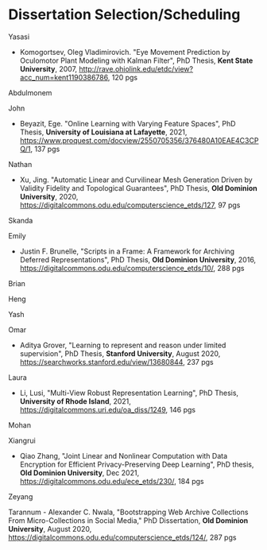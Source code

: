 # Dissertation Selection/Scheduling

Yasasi
* Komogortsev, Oleg Vladimirovich. "Eye Movement Prediction by Oculomotor Plant Modeling with Kalman Filter", PhD Thesis, **Kent State University**, 2007, http://rave.ohiolink.edu/etdc/view?acc_num=kent1190386786, 120 pgs

Abdulmonem

John
* Beyazit, Ege. "Online Learning with Varying Feature Spaces", PhD Thesis, **University of Louisiana at Lafayette**, 2021, https://www.proquest.com/docview/2550705356/376480A10EAE4C3CPQ/1, 137 pgs

Nathan
* Xu, Jing. "Automatic Linear and Curvilinear Mesh Generation Driven by Validity Fidelity and Topological Guarantees", PhD Thesis, **Old Dominion University**, 2020, https://digitalcommons.odu.edu/computerscience_etds/127, 97 pgs

Skanda

Emily
* Justin F. Brunelle, "Scripts in a Frame: A Framework for Archiving Deferred Representations", PhD Thesis, **Old Dominion University**, 2016, https://digitalcommons.odu.edu/computerscience_etds/10/, 288 pgs

Brian

Heng

Yash

Omar
* Aditya Grover,  "Learning to represent and reason under limited supervision", PhD Thesis, **Stanford University**, August 2020, https://searchworks.stanford.edu/view/13680844, 237 pgs

Laura
* Li, Lusi, "Multi-View Robust Representation Learning", PhD Thesis, **University of Rhode Island**, 2021, https://digitalcommons.uri.edu/oa_diss/1249, 146 pgs

Mohan

Xiangrui
* Qiao Zhang, "Joint Linear and Nonlinear Computation with Data Encryption for Efficient Privacy-Preserving Deep Learning", PhD thesis, **Old Dominion University**, Dec 2021, https://digitalcommons.odu.edu/ece_etds/230/, 184 pgs

Zeyang

Tarannum - Alexander C. Nwala, "Bootstrapping Web Archive Collections From Micro-Collections in Social Media," PhD Dissertation, **Old Dominion University**, August 2020, https://digitalcommons.odu.edu/computerscience_etds/124/, 287 pgs
